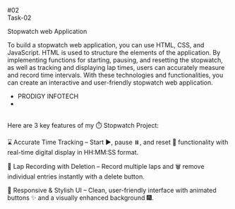 #02 <br>
Task-02

Stopwatch
web Application

To build a stopwatch web application,
you can use HTML, CSS, and JavaScript.
HTML is used to structure the elements
of the application. By implementing
functions for starting, pausing, and
resetting the stopwatch, as well as
tracking and displaying lap times, users
can accurately measure and record time
intervals. With these technologies and
functionalities, you can create an
interactive and user-friendly stopwatch
web application.

- PRODIGY INFOTECH
- <br>
<br>
Here are 3 key features of my ⏱️ Stopwatch Project:

⌛ Accurate Time Tracking – Start ▶️, pause ⏸️, and reset 🔁 functionality with real-time digital display in HH:MM:SS format.

📝 Lap Recording with Deletion – Record multiple laps and 🗑️ remove individual entries instantly with a delete button.

🎨 Responsive & Stylish UI – Clean, user-friendly interface with animated buttons ✨ and a visually enhanced background 🎆.

